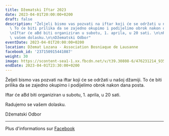 ```yaml
---
title: Džematski Iftar 2023
date: 2023-04-01T20:00:00+0200
draft: false
description: "Željeli bismo vas pozvati na iftar koji će se održati u našoj džamiji.\
  \ To će biti prilika da se zajedno okupimo i podijelimo obrok nakon dana posta.\n\
  \nIftar će aBd biti organiziran u subotu, 1. aprila, u 20 sati. \n\nRadujemo se\
  \ vašem dolasku.\n\nDžematski Odbor"
eventDate: 2023-04-01T20:00:00+0200
location: Džemat Lozana - Association Bosniaque de Lausanne
facebook_id: '237150915441087'
weight: 30
image: https://scontent-sea1-1.xx.fbcdn.net/v/t39.30808-6/476231214_935500385377228_3500090740640109385_n.jpg?_nc_cat=101&ccb=1-7&_nc_sid=9e60e4&_nc_ohc=r-iN9Ip3AO4Q7kNvwHpCnD3&_nc_oc=AdkG9wX3CEhMepKI0gJlyDy48fb9IJZT3A-aLJtb0l50MgVMYLgkBaYfBQEp2VM5dVM&_nc_zt=23&_nc_ht=scontent-sea1-1.xx&edm=ABTKTjYEAAAA&_nc_gid=tYlwUDJxiFfgb6F0iEtxKg&oh=00_AfI2khAYW97hfj2ofvIoJJeQqST9g314AE3MOPCJJYAitw&oe=6825EFDA
endDate: 2023-04-01T23:30:00+0200
---
```


Željeli bismo vas pozvati na iftar koji će se održati u našoj džamiji. To će biti prilika da se zajedno okupimo i podijelimo obrok nakon dana posta.

Iftar će aBd biti organiziran u subotu, 1. aprila, u 20 sati. 

Radujemo se vašem dolasku.

Džematski Odbor

---

Plus d'informations sur [Facebook](https://facebook.com/events/237150915441087)